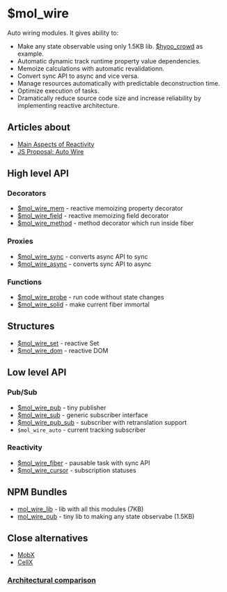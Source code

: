 # $mol_wire

Auto wiring modules. It gives ability to:

- Make any state observable using only 1.5KB lib. [$hyoo_crowd](https://github.com/hyoo-ru/crowd.hyoo.ru) as example.
- Automatic dynamic track runtime property value dependencies.
- Memoize calculations with automatic revalidationn.
- Convert sync API to async and vice versa.
- Manage resources automatically with predictable deconstruction time.
- Optimize execution of tasks.
- Dramatically reduce source code size and increase reliability by implementing reactive architecture.

## Articles about

- [Main Aspects of Reactivity](https://github.com/nin-jin/slides/tree/master/reactivity#readme)
- [JS Proposal: Auto Wire](https://gist.github.com/nin-jin/6b9765fb9d0d50c2e1d37689008f5357)

## High level API

### Decorators

- [$mol_wire_mem](./mem) - reactive memoizing property decorator
- [$mol_wire_field](./field) - reactive memoizing field decorator
- [$mol_wire_method](./method) - method decorator which run inside fiber

### Proxies

- [$mol_wire_sync](./sync) - converts async API to sync
- [$mol_wire_async](./async) - converts sync API to async

### Functions

- [$mol_wire_probe](./probe) - run code without state changes
- [$mol_wire_solid](./solid) - make current fiber immortal

## Structures

- [$mol_wire_set](./set) - reactive Set
- [$mol_wire_dom](./dom) - reactive DOM

## Low level API

### Pub/Sub

- [$mol_wire_pub](./pub) - tiny publisher
- [$mol_wire_sub](./sub) - generic subscriber interface
- [$mol_wire_pub_sub](./pub/sub) - subscriber with retranslation support
- `$mol_wire_auto` - current tracking subscriber

### Reactivity

- [$mol_wire_fiber](./fiber) - pausable task with sync API
- [$mol_wire_cursor](./cursor) - subscription statuses

## NPM Bundles

- [mol_wire_lib](./lib) - lib with all this modules (7KB)
- [mol_wire_pub](./pub) - tiny lib to making any state observabe (1.5KB)

## Close alternatives

- [MobX](https://mobx.js.org/)
- [CellX](https://github.com/Riim/cellx)

### [Architectural comparison](https://github.com/nin-jin/slides/tree/master/reactivity#reactive-libraries)
